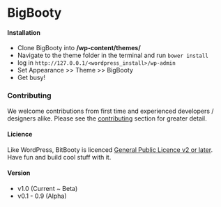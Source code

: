BigBooty
=====

#### Installation

- Clone BigBooty into **/wp-content/themes/**
- Navigate to the theme folder in the terminal and run `bower install`
- log in `http://127.0.0.1/<wordpress_install>/wp-admin`
- Set Appearance >> Theme >> BigBooty
- Get busy!


### Contributing

We welcome contributions from first time and experienced developers / designers alike. Please see the [contributing](https://github.com/pjhampton/BigBooty/blob/master/CONTRIBUTING.md) section for greater detail.


#### Licience

Like WordPress, BitBooty is licenced [General Public Licence v2 or later](https://github.com/pjhampton/BigBooty/blob/master/META/LICENCE.md). Have fun and build cool stuff with it.


#### Version

- v1.0 (Current ~ Beta)
- v0.1 - 0.9 (Alpha)
